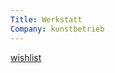 ```yaml
---
Title: Werkstatt
Company: kunstbetrieb
---
```


[wishlist](https://onedrive.live.com/view.aspx?resid=671D184C6FAE901E!121&ithint=file%2cdocx&authkey=!Asq6hQLJXPaBmDQ)
